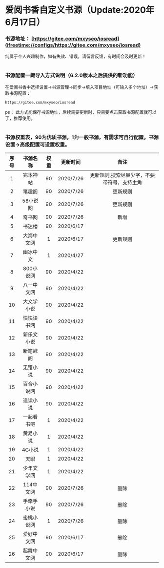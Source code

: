 # 爱阅书香自定义书源（Update:2020年6月17日）

### 书源地址： **[https://gitee.com/mxyseo/iosread](ifreetime://configs/https://gitee.com/mxyseo/iosread)** ###

纯属于个人兴趣制作，如有失效、错误，请留言反馈，有时间会及时更新！<br/><br/>

### 书源配置一鍵导入方式说明（6.2.0版本之后提供的新功能）
在爱阅书香中选择设置→书源管理→同步→填入项目地址（可输入多个地址）→获取书源配置：

```markup
https://gitee.com/mxyseo/iosread
```
ps：
此方式能保存书源地址，后续需要更新时，只需要点击获取书源配置就可以了，推荐使用。<br/><br/>

### 书源权重表，90为优质书源，1为一般书源，有需求可自行配置。书源设置→高级配置可设置权重。<br/>
|序号|书源名称|权重|更新时间|备注|
|:-----:|:-----:|:-----:|:-----:|:-----:|
|1|完本神站|90|2020/7/26|更新规则,搜索尽量少字，不要带符号，支持主角|
|2|笔趣阁|90|2020/7/26|更新规则|
|3|58小说网|90|2020/7/26|更新规则|
|4|奇书网|90|2020/7/26|新增|
|5|书迷楼|90|2020/6/17||
|6|大海中文网|1|2020/6/17|更新规则|
|7|幽冰中文|1|2020/4/27||
|8|800小说网|90|2020/4/22||
|9|八一中文网|90|2020/4/22||
|10|大文学小说|90|2020/4/22||
|11|快快读书网|90|2020/4/22||
|12|新乐文小说|90|2020/4/22||
|13|新笔趣阁|90|2020/4/22||
|14|无错小说|90|2020/4/22||
|15|百合小说网|90|2020/4/22||
|16|追读小说|90|2020/4/22||
|17|一起看书吧|1|2020/4/22||
|18|黄易小说|1|2020/4/22||
|19|4G小说|1|2020/4/22||
|20|天眼|1|2020/4/22||
|21|少年文学网|1|2020/4/22||
|22|114中文网|90|2020/7/26|删除|
|23|手牵手小说|90|2020/7/26|删除|
|24|蜜桃小说网|1|2020/7/26|删除|
|25|爱好中文网|90|2020/6/17|删除|
|26|起舞中文网|90|2020/6/17|删除|
